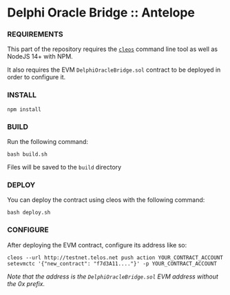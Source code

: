 # Delphi Oracle Bridge :: Antelope

### REQUIREMENTS

This part of the repository requires the [`cleos`](https://developers.eos.io/manuals/eos/v2.2/cleos/index) command line tool as well as NodeJS 14+ with NPM.

It also requires the EVM `DelphiOracleBridge.sol` contract to be deployed in order to configure it.

### INSTALL

`npm install`

### BUILD

Run the following command:

`bash build.sh`

Files will be saved to the `build` directory

### DEPLOY

You can deploy the contract using cleos with the following command:

`bash deploy.sh`

### CONFIGURE

After deploying the EVM contract, configure its address like so:

`cleos --url http://testnet.telos.net push action YOUR_CONTRACT_ACCOUNT setevmctc '{"new_contract": "f7d3A11...."}' -p YOUR_CONTRACT_ACCOUNT`

_Note that the address is the `DelphiOracleBridge.sol` EVM address without the 0x prefix._

